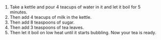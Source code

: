 1. Take a kettle and pour 4 teacups of water in it and let it boil for 5 minutes.
2. Then add 4 teacups of milk in the kettle.
3. Then add 8 teaspoons of sugar.
4. Then add 3 teaspoons of tea leaves.
5. Then let it boil on low heat until it starts bubbling. Now your tea is ready.